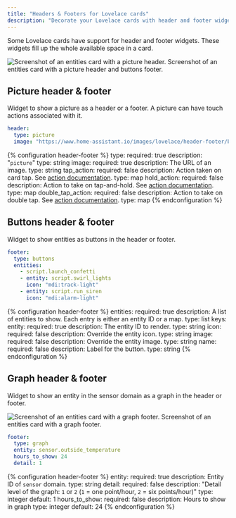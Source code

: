 ```yaml
---
title: "Headers & Footers for Lovelace cards"
description: "Decorate your Lovelace cards with header and footer widgets."
---
```


Some Lovelace cards have support for header and footer widgets. These widgets fill up the whole available space in a card.

<p class='img'><img src='/images/lovelace/header-footer/screenshot-picture-buttons.png' alt="Screenshot of an entities card with a picture header.">
Screenshot of an entities card with a picture header and buttons footer.
</p>

## Picture header & footer

Widget to show a picture as a header or a footer. A picture can have touch actions associated with it.

```yaml
header:
  type: picture
  image: "https://www.home-assistant.io/images/lovelace/header-footer/balloons-header.png"
```

{% configuration header-footer %}
type:
  required: true
  description: "`picture`"
  type: string
image:
  required: true
  description: The URL of an image.
  type: string
tap_action:
  required: false
  description: Action taken on card tap. See [action documentation](/lovelace/actions/#tap-action).
  type: map
hold_action:
  required: false
  description: Action to take on tap-and-hold. See [action documentation](/lovelace/actions/#hold-action).
  type: map
double_tap_action:
  required: false
  description: Action to take on double tap. See [action documentation](/lovelace/actions/#double-tap-action).
  type: map
{% endconfiguration %}

## Buttons header & footer

Widget to show entities as buttons in the header or footer.

```yaml
footer:
  type: buttons
  entities:
    - script.launch_confetti
    - entity: script.swirl_lights
      icon: "mdi:track-light"
    - entity: script.run_siren
      icon: "mdi:alarm-light"
```

{% configuration header-footer %}
entities:
  required: true
  description: A list of entities to show. Each entry is either an entity ID or a map.
  type: list
  keys:
    entity:
      required: true
      description: The entity ID to render.
      type: string
    icon:
      required: false
      description: Override the entity icon.
      type: string
    image:
      required: false
      description: Override the entity image.
      type: string
    name:
      required: false
      description: Label for the button.
      type: string
{% endconfiguration %}

## Graph header & footer

Widget to show an entity in the sensor domain as a graph in the header or footer.

<p class='img'><img src='/images/lovelace/header-footer/graph.png' alt="Screenshot of an entities card with a graph footer.">
Screenshot of an entities card with a graph footer.
</p>

```yaml
footer:
  type: graph
  entity: sensor.outside_temperature
  hours_to_show: 24
  detail: 1
```

{% configuration header-footer %}
entity:
  required: true
  description: Entity ID of `sensor` domain.
  type: string
detail:
  required: false
  description: "Detail level of the graph: `1` or `2` (`1` = one point/hour, `2` = six points/hour)"
  type: integer
  default: 1
hours_to_show:
  required: false
  description: Hours to show in graph
  type: integer
  default: 24
{% endconfiguration %}
